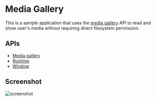 # Media Gallery

This is a sample application that uses the [media gallery](http://developer.chrome.com/apps/mediaGalleries.html) API to read and show user's media without requiring direct filesystem permission.

## APIs

* [Media gallery](http://developer.chrome.com/apps/mediaGalleries.html)
* [Runtime](http://developer.chrome.com/apps/app.runtime.html)
* [Window](http://developer.chrome.com/apps/app.window.html)

     
## Screenshot
![screenshot](https://raw.github.com/dart-gde/dart-chrome-app-samples/master/camera-capture/screenshot.png)
